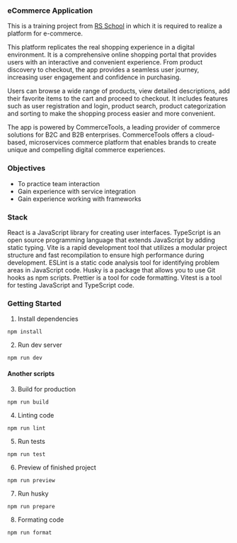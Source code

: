 ### eCommerce Application
This is a training project from [RS School](https://rs.school/) in which it is required to realize a platform for e-commerce.

This platform replicates the real shopping experience in a digital environment. It is a comprehensive online shopping portal that provides users with an interactive and convenient experience. From product discovery to checkout, the app provides a seamless user journey, increasing user engagement and confidence in purchasing.

Users can browse a wide range of products, view detailed descriptions, add their favorite items to the cart and proceed to checkout. It includes features such as user registration and login, product search, product categorization and sorting to make the shopping process easier and more convenient.

The app is powered by CommerceTools, a leading provider of commerce solutions for B2C and B2B enterprises. CommerceTools offers a cloud-based, microservices commerce platform that enables brands to create unique and compelling digital commerce experiences.

### Objectives
- To practice team interaction
- Gain experience with service integration
- Gain experience working with frameworks

### Stack
React is a JavaScript library for creating user interfaces.
TypeScript is an open source programming language that extends JavaScript by adding static typing.
Vite is a rapid development tool that utilizes a modular project structure and fast recompilation to ensure high performance during development.
ESLint is a static code analysis tool for identifying problem areas in JavaScript code.
Husky is a package that allows you to use Git hooks as npm scripts.
Prettier is a tool for code formatting.
Vitest is a tool for testing JavaScript and TypeScript code.

### Getting Started

1. Install dependencies

```
npm install
```

2. Run dev server

```
npm run dev
```

#### Another scripts

3. Build for production

```
npm run build
```

4. Linting code

```
npm run lint
```

5. Run tests

```
npm run test
```

6. Preview of finished project

```
npm run preview
```

7. Run husky

```
npm run prepare
```

8. Formating code 

```
npm run format
```